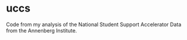 # uccs
Code from my analysis of the National Student Support Accelerator Data from the Annenberg Institute.
